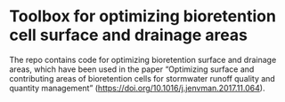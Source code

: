 # Toolbox for optimizing bioretention cell surface and drainage areas
The repo contains code for optimizing bioretention surface and drainage areas, which have been used in the paper “Optimizing surface and contributing areas of bioretention cells for stormwater runoff quality and quantity management”  (https://doi.org/10.1016/j.jenvman.2017.11.064).
